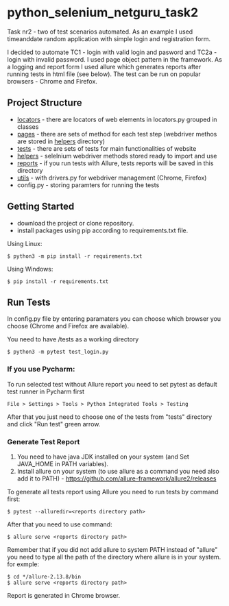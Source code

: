 # python_selenium_netguru_task2
Task nr2 - two of test scenarios automated. As an example I used timeanddate random application with simple login and registration form. 

I decided to automate TC1 - login with valid login and pasword and TC2a - login with invalid password. 
I used page object pattern in the framework. As a logging and report form I used allure which generates reports after running tests in html file (see below). 
The test can be run on popular browsers - Chrome and Firefox.


## Project Structure

- [locators](locators) - there are locators of web elements in locators.py grouped in classes
- [pages](pages) - there are sets of method for each test step (webdriver methos are stored in [helpers](helpers) directory)
- [tests](tests) - there are sets of tests for main functionalities of website
- [helpers](helpers) - selelnium webdriver methods stored ready to import and use
- [reports](reports) - if you run tests with Allure, tests reports will be saved in this directory
- [utils](utils) - with drivers.py for webdriver management (Chrome, Firefox)
- config.py - storing paramters for running the tests

## Getting Started

- download the project or clone repository. 
- install packages using pip according to requirements.txt file.

Using Linux:
```
$ python3 -m pip install -r requirements.txt
```

Using Windows:
```
$ pip install -r requirements.txt
```


## Run Tests
In config.py file by entering paramaters you can choose which browser you choose (Chrome and Firefox are available).

You need to have /tests as a working directory
```
$ python3 -m pytest test_login.py
```



### If you use Pycharm:

To run selected test without Allure report you need to set pytest as default test runner in Pycharm first
```
File > Settings > Tools > Python Integrated Tools > Testing
```
After that you just need to choose one of the tests from "tests" directory and click "Run test" green arrow. 




### Generate Test Report

1. You need to have java JDK installed on your system (and Set JAVA_HOME in PATH variables).
2. Install allure on your system (to use allure as a command you need also add it to PATH) - https://github.com/allure-framework/allure2/releases



To generate all tests report using Allure you need to run tests by command first:
```
$ pytest --alluredir=<reports directory path>
```
After that you need to use command:
```
$ allure serve <reports directory path>
```
Remember that if you did not add allure to system PATH instead of "allure" you need to type all the path of the directory where allure is in your system. 
for exmple:
```
$ cd */allure-2.13.8/bin
$ allure serve <reports directory path>
```

Report is generated in Chrome browser.
